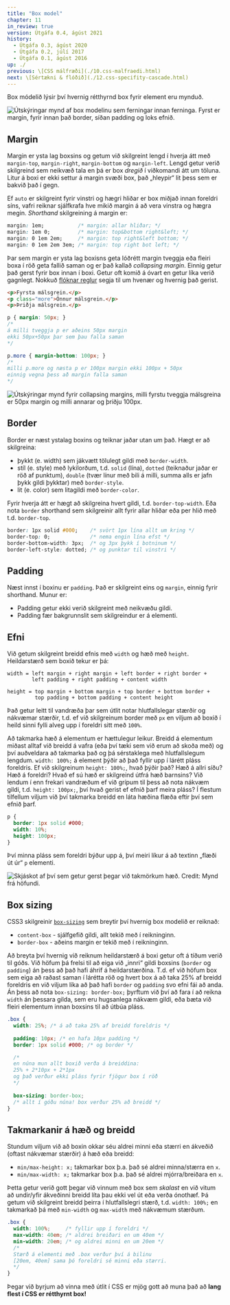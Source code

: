 ```yaml
---
title: "Box model"
chapter: 11
in_review: true
version: Útgáfa 0.4, ágúst 2021
history:
  - Útgáfa 0.3, ágúst 2020
  - Útgáfa 0.2, júlí 2017
  - Útgáfa 0.1, ágúst 2016
up: ./
previous: \[CSS málfræði](./10.css-malfraedi.html)
next: \[Sértækni & flóðið](./12.css-specifity-cascade.html)
---
```


Box módelið lýsir því hvernig rétthyrnd box fyrir element eru mynduð.

![Útskýringar mynd af box modelinu sem ferningar innan ferninga. Fyrst er margin, fyrir innan það border, síðan padding og loks efnið.](img/boxmodel.png "Útskýringar mynd af box modelinu. Credit: Mynd frá Wikimedia: https://commons.wikimedia.org/wiki/File:Boxmodell-detail.png")

## Margin

Margin er ysta lag boxsins og getum við skilgreint lengd í hverja átt með `margin-top`, `margin-right`, `margin-bottom` og `margin-left`. Lengd getur verið skilgreind sem neikvæð tala en þá er box _dregið_ í viðkomandi átt um töluna. Litur á boxi er ekki settur á margin svæði box, það „hleypir“ lit þess sem er bakvið það í gegn.

Ef `auto` er skilgreint fyrir vinstri og hægri hliðar er box miðjað innan foreldri síns, vafri reiknar sjálfkrafa hve mikið margin á að vera vinstra og hægra megin. _Shorthand_ skilgreining á margin er:

```css
margin: 1em;           /* margin: allar hliðar; */
margin: 1em 0;         /* margin: top&bottom right&left; */
margin: 0 1em 2em;     /* margin: top right&left bottom; */
margin: 0 1em 2em 3em; /* margin: top right bot left; */
```

Þar sem margin er ysta lag boxisns geta lóðrétt margin tveggja eða fleiri boxa í röð geta fallið saman og er það kallað _collapsing margin_. Einnig getur það gerst fyrir box innan í boxi. Getur oft komið á óvart en getur líka verið gagnlegt. Nokkuð [flóknar reglur](http://www.w3.org/TR/CSS2/box.html#collapsing-margins) segja til um hvenær og hvernig það gerist.

```html
<p>Fyrsta málsgrein.</p>
<p class="more">Önnur málsgrein.</p>
<p>Þriðja málsgrein.</p>
```

```css
p { margin: 50px; }
/*
á milli tveggja p er aðeins 50px margin
ekki 50px+50px þar sem þau falla saman
*/

p.more { margin-bottom: 100px; }
/*
milli p.more og næsta p er 100px margin ekki 100px + 50px
einnig vegna þess að margin falla saman
*/
```

![Útskýringar mynd fyrir collapsing margins, milli fyrstu tveggja málsgreina er 50px margin og milli annarar og þriðju 100px.](img/collapsing-margin.png "Skjáskot af birtingu dæmis fyrir ofan. Credit: Mynd frá höfundi.")

## Border

Border er næst ystalag boxins og teiknar jaðar utan um það. Hægt er að skilgreina:

* þykkt (e. width) sem jákvætt tölulegt gildi með `border-width`.
* stíl (e. style) með lykilorðum, t.d. `solid` (lína), `dotted` (teiknaður jaðar er röð af punktum), `double` (tvær línur með bili á milli, summa alls er jafn þykk gildi þykktar) með `border-style`.
* lit (e. color) sem litagildi með `border-color`.

Fyrir hverja átt er hægt að skilgreina hvert gildi, t.d. `border-top-width`. Eða nota `border` shorthand sem skilgreinir allt fyrir allar hliðar eða per hlið með t.d. `border-top`.

```css
border: 1px solid #000;    /* svört 1px lína allt um kring */
border-top: 0;             /* nema engin lína efst */
border-bottom-width: 3px;  /* og 3px þykk í botninum */
border-left-style: dotted; /* og punktar til vinstri */
```

## Padding

Næst innst í boxinu er `padding`. Það er skilgreint eins og `margin`, einnig fyrir shorthand. Munur er:

* Padding getur ekki verið skilgreint með neikvæðu gildi.
* Padding fær bakgrunnslit sem skilgreindur er á elementi.

## Efni

Við getum skilgreint breidd efnis með `width` og hæð með `height`. Heildarstærð sem boxið tekur er þá:

```text
width = left margin + right margin + left border + right border +
        left padding + right padding + content width

height = top margin + bottom margin + top border + bottom border +
         top padding + bottom padding + content height
```

Það getur leitt til vandræða þar sem útlit notar hlutfallslegar stærðir og nákvæmar stærðir, t.d. ef við skilgreinum border með `px` en viljum að boxið í heild sinni fylli alveg upp í foreldri sitt með `100%`.

Að takmarka hæð á elementum er hættulegur leikur. Breidd á elementum miðast alltaf við breidd á vafra (eða því tæki sem við erum að skoða með) og því auðveldara að takmarka það og þá sérstaklega með hlutfallslegum lengdum. `width: 100%;` á element þýðir að það fyllir upp í lárétt pláss foreldris. Ef við skilgreinum `height: 100%;`, hvað þýðir það? Hæð á allri síðu? Hæð á foreldri? Hvað ef sú hæð er skilgreind útfrá hæð barnsins? Við lendum í enn frekari vandræðum ef við grípum til þess að nota nákvæm gildi, t.d. `height: 100px;`, því hvað gerist ef efnið þarf meira pláss? Í flestum tilfellum viljum við því takmarka breidd en láta hæðina flæða eftir því sem efnið þarf.

```css
p {
  border: 1px solid #000;
  width: 10%;
  height: 100px;
}
```

Því minna pláss sem foreldri býður upp á, því meiri líkur á að textinn „flæði út úr“ `p` elementi.

![](img/height.png "Skjáskot af því sem getur gerst þegar við takmörkum hæð. Credit: Mynd frá höfundi.")

## Box sizing

CSS3 skilgreinir [`box-sizing`](https://developer.mozilla.org/en-US/docs/Web/CSS/box-sizing) sem breytir því hvernig box modelið er reiknað:

* `content-box` - sjálfgefið gildi, allt tekið með í reikninginn.
* `border-box` - aðeins margin er tekið með í reikninginn.

Að breyta því hvernig við reiknum heildarstærð á boxi getur oft á tíðum verið til góðs. Við höfum þá frelsi til að eiga við „innri“ gildi boxsins (`border` og `padding`) án þess að það hafi áhrif á heildarstærðina. T.d. ef við höfum box sem eiga að raðast saman í lárétta röð og hvert box á að taka 25% af breidd foreldris en við viljum líka að það hafi `border` og `padding` svo efni fái að anda. Án þess að nota `box-sizing: border-box;` þyrftum við því að fara í að reikna `width` án þessara gilda, sem eru hugsanlega nákvæm gildi, eða bæta við fleiri elementum innan boxsins til að útbúa pláss.

```css
.box {
  width: 25%; /* á að taka 25% af breidd foreldris */
  
  padding: 10px; /* en hafa 10px padding */
  border: 1px solid #000; /* og border */

  /*
  en núna mun allt boxið verða á breiddina:
  25% + 2*10px + 2*1px
  og það verður ekki pláss fyrir fjögur box í röð
  */
  
  box-sizing: border-box;
  /* allt í góðu núna! box verður 25% að breidd */
}
```

## Takmarkanir á hæð og breidd

Stundum viljum við að boxin okkar séu aldrei minni eða stærri en ákveðið (oftast nákvæmar stærðir) á hæð eða breidd:

* `min/max-height: x;` takmarkar box þ.a. það sé aldrei minna/stærra en `x`.
* `min/max-width: x;` takmarkar box þ.a. það sé aldrei mjórra/breiðara en `x`.

Þetta getur verið gott þegar við vinnum með box sem _skalast_ en við vitum að undir/yfir ákveðinni breidd líta þau ekki vel út eða verða ónothæf. Þá getum við skilgreint breidd þeirra í hlutfallslegri stærð, t.d. `width: 100%;` en takmarkað þá með `min-width` og `max-width` með nákvæmum stærðum.

```css
.box {
  width: 100%;     /* fyllir upp í foreldri */
  max-width: 40em; /* aldrei breiðari en um 40em */
  min-width: 20em; /* og aldrei minni en um 20em */
  /*
  Stærð á elementi með .box verður því á bilinu
  [20em, 40em] sama þó foreldri sé minni eða stærri.
  */
}
```

Þegar við byrjum að vinna með útlit í CSS er mjög gott að muna það að **lang flest í CSS er rétthyrnt box!**
